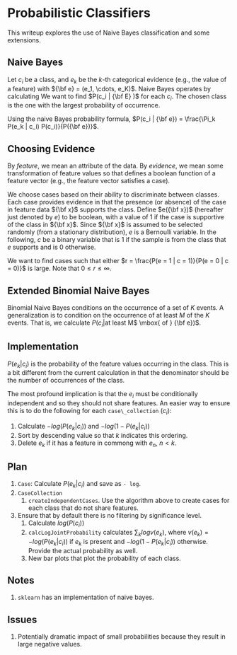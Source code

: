 # Probabilistic Classifiers

This writeup explores the use of Naive Bayes classification and some extensions.

## Naive Bayes

Let $c_i$ be a class, and $e_k$ be the $k$-th categorical evidence (e.g., the value of a feature)
with ${\bf e} = (e_1, \cdots, e_K)$.
Naive Bayes operates by calculating
We want to find $P(c_i | {\bf E} )$ for each
$c_i$.
The chosen class is the one with the largest probability
of occurrence.

Using the naive Bayes probability formula,
$P(c_i | {\bf e}) = \frac{\Pi_k P(e_k | c_i) P(c_i)}{P({\bf e})}$.

## Choosing Evidence

By *feature*, we mean an attribute of the data.
By *evidence*, we mean some transformation of
feature values so that defines a boolean function
of a feature vector (e.g., the feature vector
satisfies a case).

We choose cases based on their ability to discriminate between classes.
Each case provides evidence in that
the presence (or absence) of the case in
feature data ${\bf x}$
supports the class.
Define
$e({\bf x})$ (hereafter just denoted by $e$)
to be boolean, with a value of $1$ if the case
is supportive of the class in ${\bf x}$.
Since ${\bf x}$ is assumed to be selected randomly (from a stationary distribution),
$e$ is a Bernoulli variable.
In the following, $c$ be a binary variable that is 1 if the
sample is from the class that $e$ supports and is 0 otherwise.

We want to find cases such that either
$r = \frac{P(e = 1 | c = 1)}{P(e = 0 | c = 0)}$
is large.
Note that $0 \leq r \leq \infty$.

## Extended Binomial Naive Bayes
Binomial Naive Bayes conditions on the occurrence of a set
of $K$ events.
A generalization is to condition on the occurrence of at
least $M$ of the $K$ events.
That is, we calculate
$P(c_i | \mbox{at least }$M$ \mbox{ of } {\bf e})$.

## Implementation
$P(e_k | c_i)$ is the probability of the feature values occurring in the class.
This is a bit different from the current calculation in that the denominator should be the number of occurrences of the class.

The most profound implication is that the $e_i$ must be conditionally independent and so they should not share features.
An easier way to ensure this is to do the following for each ``case\_collection`` ($c_i$):
1. Calculate $- log(P(e_k | c_i))$ and $- log \left( 1 - P(e_k | c_i) \right)$
1. Sort by descending value so that $k$ indicates this ordering.
1. Delete $e_k$ if it has a feature in commong
with $e_n$, $n < k$.

## Plan
1. ``Case``: Calculate $P(e_k | c_i)$ and save as ``- log``.
1. ``CaseCollection``
   1. ``createIndependentCases``. Use the algorithm above to create cases for each class that do not share features.
1. Ensure that by default there is no filtering by significance level. 
   1. Calculate $log ( P(c_i))$
   1. ``calcLogJointProbability`` calculates
   $\sum_k log v(e_k)$, where $v(e_k) = -log (P(e_k | c_i))$ if $e_k$ is present and $-log (1 - P(e_k | c_i))$ otherwise.
   Provide the actual probability as well.
   1. New bar plots that plot the probability of each class.
   
## Notes
1. ``sklearn`` has an implementation of naive bayes.

## Issues
1. Potentially dramatic impact of small probabilities because they result in large negative values.